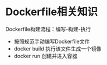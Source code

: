 # Dockerfile相关知识

Dockerfile构建流程：编写-构建-执行

- 按照规范手动编写Dockerfile文件
- docker build 执行该文件生成一个镜像
- docker run 创建并进入容器
